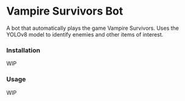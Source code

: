 # Vampire Survivors Bot

A bot that automatically plays the game Vampire Survivors. Uses the YOLOv8 model to identify
enemies and other items of interest.

### Installation

WIP

### Usage

WIP
